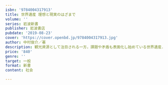 ```yaml
---
isbn: '9784004317913'
title: 世界遺産 理想と現実のはざまで
volume: ''
series: 岩波新書
publisher: 岩波書店
pubdate: '2019-08-23'
cover: 'https://cover.openbd.jp/9784004317913.jpg'
author: 中村俊介／著
description: 観光資源として注目される一方，課題や矛盾も表面化し始めている世界遺産．豊富な現場取材をもとに考える．
price: '840'
genre: ''
target: 一般
format: 新書
content: 社会

---
```

